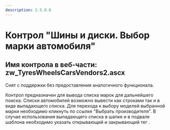 ```yaml
---
description: 2.5.0.0
---
```


# Контрол "Шины и диски. Выбор марки автомобиля"

## Имя контрола в веб-части: zw\_TyresWheelsCarsVendors2.ascx

Снят с поддержки без предоставления аналогичного функционала.

Контрол предназначен для вывода списка марок для дальнейшего поиска. Списки автомобилей возможно вывести как строками так и в виде выпадающего списка. Для перехода к выбору моделей выбранной марки необходимо кликнуть по ссылке "Выбрать производителя". В случае использования выпадающего списка в шапке и в подвале шаблона необходимо указать открывающий и закрывающий тег .

